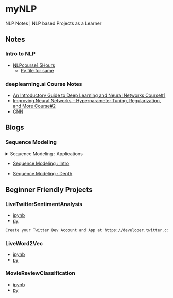 # myNLP
NLP Notes | NLP based Projects as a Learner

## Notes
### Intro to NLP
- [NLPcourse1.5Hours](/NLP1.5hoursCourse/nlpcourse1-5hours.ipynb)
  - [Py file for same](https://github.com/1UC1F3R616/myNLP/blob/master/NLP1.5hoursCourse/nlpcourse1_5hours.py)
### deeplearning.ai Course Notes
- [An Introductory Guide to Deep Learning and Neural Networks Course#1](https://www.analyticsvidhya.com/blog/2018/10/introduction-neural-networks-deep-learning/)
- [Improving Neural Networks – Hyperparameter Tuning, Regularization, and More Course#2](https://www.analyticsvidhya.com/blog/2018/11/neural-networks-hyperparameter-tuning-regularization-deeplearning/)
- [CNN](https://www.analyticsvidhya.com/blog/2018/12/guide-convolutional-neural-network-cnn/)

## Blogs
### Sequence Modeling

<details>
  <summary>
    Sequence Modeling : Applications
  </summary>
</br>

![Amazing](https://user-images.githubusercontent.com/41824020/78594429-e8bdbc00-7865-11ea-890e-2f8497d7b940.jpg)
</details> 

- [Sequence Modeling : Intro](https://www.analyticsvidhya.com/blog/2018/04/sequence-modelling-an-introduction-with-practical-use-cases/?utm_source=blog&utm_medium=comprehensive-guide-text-summarization-using-deep-learning-python)

- [Sequence Modeling : Depth](https://www.analyticsvidhya.com/blog/2019/01/sequence-models-deeplearning/?utm_source=blog&utm_medium=comprehensive-guide-text-summarization-using-deep-learning-python)

 
 
 
## Beginner Friendly Projects
### LiveTwitterSentimentAnalysis
- [ipynb](/LiveTwitterSentimentAnalysis/livetwittersentimentanalysis.ipynb)
- [py](LiveTwitterSentimentAnalysis/livetwittersentimentanalysis.py)
```txt
Create your Twitter Dev Account and App at https://developer.twitter.com/en/apps
```

### LiveWord2Vec
- [ipynb](/LiveWord2Vec/liveword2vec.ipynb)
- [py](/LiveWord2Vec/liveword2vec.py)

### MovieReviewClassification
- [ipynb](/MovieReviewClassification/moviereviewclassification.ipynb)
- [py](/MovieReviewClassification/moviereviewclassification.py)
